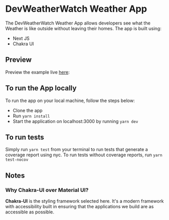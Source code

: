 # DevWeatherWatch Weather App

The DevWeatherWatch Weather App allows developers see what the Weather is like outside without leaving their homes. The app is built using:

- Next JS
- Chakra UI 

## Preview

Preview the example live [here](https://weather-app-devweather.vercel.app/):

## To run the App locally

To run the app on your local machine, follow the steps below:

- Clone the app
- Run `yarn install`
- Start the application on localhost:3000 by running `yarn dev`

## To run tests
Simply run `yarn test` from your terminal to run tests that generate a coverage report using nyc. To run tests without coverage reports, run `yarn test-nocov`

## Notes

### Why Chakra-UI over Material UI?

**Chakra-UI** is the styling framework selected here. It's a modern framework with accessibility built in ensuring that the applications we build are as accessible as possible.
